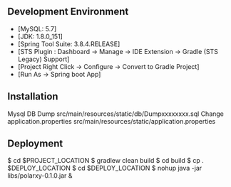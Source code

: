 ## Development Environment

- [MySQL: 5.7]
- [JDK: 1.8.0_151]
- [Spring Tool Suite: 3.8.4.RELEASE]
- [STS Plugin : Dashboard -> Manage -> IDE Extension -> Gradle (STS Legacy) Support]
- [Project Right Click -> Configure -> Convert to Gradle Project]
- [Run As -> Spring boot App]

## Installation
Mysql DB Dump
src/main/resources/static/db/Dumpxxxxxxxx.sql
Change application.properties
src/main/resources/static/application.properties

## Deployment
$ cd $PROJECT_LOCATION
$ gradlew clean build
$ cd build
$ cp . $DEPLOY_LOCATION
$ cd $DEPLOY_LOCATION
$ nohup java -jar libs/polarxy-0.1.0.jar &



